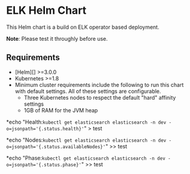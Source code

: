 # ELK Helm Chart

This Helm chart is a build on ELK operator based deployment. 

**Note**: Please test it throughly before use.


## Requirements

* [Helm][] >=3.0.0
* Kubernetes >=1.8
* Minimum cluster requirements include the following to run this chart with
default settings. All of these settings are configurable.
  * Three Kubernetes nodes to respect the default "hard" affinity settings
  * 1GB of RAM for the JVM heap


*echo "Health:`kubectl get elasticsearch elasticsearch -n dev -o=jsonpath='{.status.health}'`" > test

*echo "Nodes:`kubectl get elasticsearch elasticsearch -n dev -o=jsonpath='{.status.availableNodes}'`" >> test

*echo "Phase:`kubectl get elasticsearch elasticsearch -n dev -o=jsonpath='{.status.phase}'`" >> test
